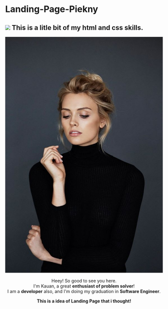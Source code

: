 # Landing-Page-Piekny<span align="center">

## <img src="https://raw.githubusercontent.com/iampavangandhi/iampavangandhi/master/gifs/Hi.gif" width="30px"> This is a litle bit of my html and css skills. </h2>

</span>


<div align="center">
<img src="gostosajpg.jpg" width="700px" />
</div>


<p align="center">
  Heey! So good to see you here. <br>I'm Kauan, a great <strong>enthusiast of problem solver</strong>! <br> I am a <strong>developer</strong> also, and I'm doing my graduation in <strong>Software Engineer</strong>.<br />
<strong>

</p>

<p align="center">
  This is a idea of Landing Page that i thought!<strong>
</p>
